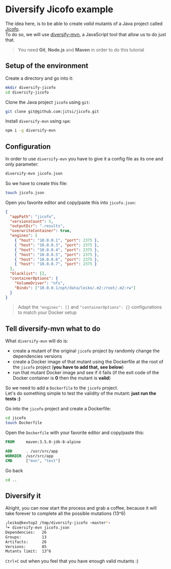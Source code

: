# Diversify Jicofo example

The idea here, is to be able to create *valid* mutants of a Java project called [Jicofo](https://github.com/jitsi/jicofo).  
To do so, we will use [diversify-mvn](https://github.com/maxleiko/diversify-mvn), a JavaScript tool that allow us to do just that.

> You need **Git**, **Node.js** and **Maven** in order to do this tutorial

## Setup of the environment
Create a directory and go into it:
```sh
mkdir diversify-jicofo
cd diversify-jicofo
```

Clone the Java project `jicofo` using `git`:
```sh
git clone git@github.com:jitsi/jicofo.git
```

Install `diversify-mvn` using `npm`:
```sh
npm i -g diversify-mvn
```

## Configuration
In order to use `diversify-mvn` you have to give it a config file as its one and only parameter:  

```sh
diversify-mvn jicofo.json
```

So we have to create this file:

```sh
touch jicofo.json
```

Open you favorite editor and copy/paste this into `jicofo.json`:
```json
{
  "appPath": "jicofo",
  "versionsCount": 5,
  "outputDir": ".results",
  "overwriteContainer": true,
  "engines": [
    { "host": "10.0.0.1", "port": 2375 },
    { "host": "10.0.0.3", "port": 2375 },
    { "host": "10.0.0.4", "port": 2375 },
    { "host": "10.0.0.5", "port": 2375 },
    { "host": "10.0.0.6", "port": 2375 },
    { "host": "10.0.0.7", "port": 2375 }
  ],
  "blacklist": [],
  "containerOptions": {
    "VolumeDriver": "nfs",
    "Binds": ["10.0.0.1/opt/data/leiko/.m2:/root/.m2:rw"]
  }
}
```

> Adapt the `"engines": []` and `"containerOptions": {}` configurations to match your Docker setup

## Tell diversify-mvn what to do
What `diversify-mvn` will do is:
 - create a mutant of the original `jicofo` project by randomly change the dependencies versions
 - create a Docker image of that mutant using the Dockerfile at the root of the `jicofo` project (**you have to add that, see below**)
 - run that mutant Docker image and see if it fails (if the exit code of the Docker container is **0** then the mutant is **valid**)

So we need to add a `Dockerfile` to the `jicofo` project.  
Let's do something simple to test the validity of the mutant: **just run the tests :)**

Go into the `jicofo` project and create a Dockerfile:
```sh
cd jicofo
touch Dockerfile
```

Open the `Dockerfile` with your favorite editor and copy/paste this:
```Dockerfile
FROM     maven:3.5.0-jdk-8-alpine

ADD      . /usr/src/app
WORKDIR  /usr/src/app
CMD      ["mvn", "test"]
```

Go back
```sh
cd ..
```

## Diversify it
Alright, you can now start the process and grab a coffee, because it will take forever to complete all the possible mutations (13^6)
```sh
╭leiko@kevtop2 /tmp/diversify-jicofo ‹master*›
╰➤ diversify-mvn jicofo.json 
Dependencies:   26
Groups:         13
Artifacts:      26
Versions:       85
Mutants limit:  13^6
```

`Ctrl+C` out when you feel that you have enough valid mutants :)